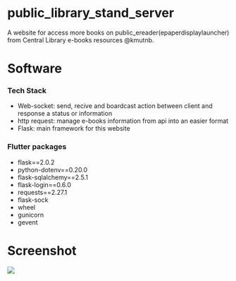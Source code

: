 # public_library_stand_server
A website for access more books on public_ereader(epaperdisplaylauncher) from Central Library e-books resources @kmutnb.

# Software
### Tech Stack
* Web-socket: send, recive and boardcast action between client and response a status or information
* http request: manage e-books information from api into an easier format
* Flask: main framework for this website
### Flutter packages
* flask==2.0.2
* python-dotenv==0.20.0
* flask-sqlalchemy==2.5.1 
* flask-login==0.6.0
* requests==2.27.1
* flask-sock
* wheel
* gunicorn
* gevent


# Screenshot
<img src="https://drive.google.com/uc?export=view&id=1MOGqb8ag6RhWPEOLKE90qHOgqlsrY6xt">
